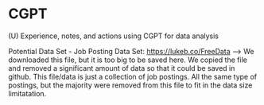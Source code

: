 # CGPT
(U) Experience, notes, and actions using CGPT for data analysis

Potential Data Set - Job Posting Data Set: https://lukeb.co/FreeData
--> We downloaded this file, but it is too big to be saved here. We copied the file and removed a significant amount of data so that it could be saved in github. This file/data is just a collection of job postings. All the same type of postings, but the majority were removed from this file to fit in the data size limitatation. 
